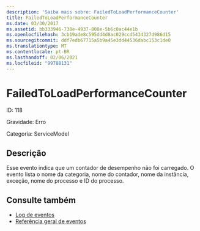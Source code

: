 ```yaml
---
description: 'Saiba mais sobre: FailedToLoadPerformanceCounter'
title: FailedToLoadPerformanceCounter
ms.date: 03/30/2017
ms.assetid: bb333946-738e-4937-808e-5b6c0ac44e1b
ms.openlocfilehash: 3cb19ade8c595dd4d8ac029ccd5434327d986d15
ms.sourcegitcommit: ddf7edb67715a5b9a45e3dd44536dabc153c1de0
ms.translationtype: MT
ms.contentlocale: pt-BR
ms.lasthandoff: 02/06/2021
ms.locfileid: "99788131"
---
```

# <a name="failedtoloadperformancecounter"></a>FailedToLoadPerformanceCounter

ID: 118  
  
 Gravidade: Erro  
  
 Categoria: ServiceModel  
  
## <a name="description"></a>Descrição  

 Esse evento indica que um contador de desempenho não foi carregado. O evento lista o nome da categoria, nome do contador, nome da instância, exceção, nome do processo e ID do processo.  
  
## <a name="see-also"></a>Consulte também

- [Log de eventos](index.md)
- [Referência geral de eventos](events-general-reference.md)
